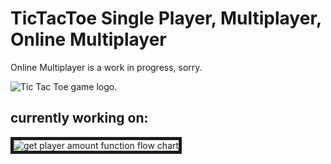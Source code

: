 
<h1>TicTacToe Single Player, Multiplayer, Online Multiplayer</h1>

<p>Online Multiplayer is a work in progress, sorry.</p>

<img src="https://i.ibb.co/qg0j9Rg/Tic-Tac-Toe.png" alt="Tic Tac Toe game logo.">

<h2>currently working on:</h2>
<img src="https://i.ibb.co/vHjX40H/get-Player-Amount-jpeg.jpg" alt="get player amount function flow chart" border="5">
